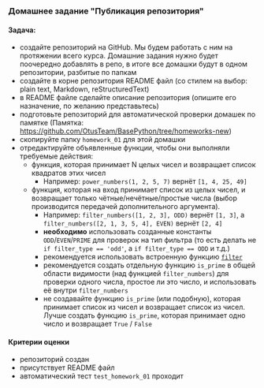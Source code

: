 ### Домашнее задание "Публикация репозитория"

#### Задача:

- создайте репозиторий на GitHub. Мы будем работать с ним на протяжении всего курса.
  Домашние задания нужно будет поочередно добавлять в репо,
  в итоге все домашки будут в одном репозитории, разбитые по папкам
- создайте в корне репозитория README файл
  (со стилем на выбор: plain text, Markdown, reStructuredText)
- в README файле сделайте описание репозитория
  (опишите его назначение, по желанию представьтесь)
- подготовьте репозиторий для автоматической проверки домашек по памятке
  (Памятка: https://github.com/OtusTeam/BasePython/tree/homeworks-new)
- скопируйте папку `homework_01` для этой домашки
- отредактируйте объявленные функции, чтобы они выполняли требуемые действия:
  - функция, которая принимает N целых чисел и возвращает список квадратов этих чисел
    - Например: `power_numbers(1, 2, 5, 7)` вернёт `[1, 4, 25, 49]`
  - функция, которая на вход принимает список из целых чисел, и возвращает только чётные/нечётные/простые числа (выбор производится передачей дополнительного аргумента).
    - Например: `filter_numbers([1, 2, 3], ODD)` вернёт `[1, 3]`, а `filter_numbers([2, 1, 3, 5, 4], EVEN)` вернёт `[2, 4]`
    - **необходимо** использовать созданные константы `ODD`/`EVEN`/`PRIME` для проверок на тип фильтра
      (то есть делать не `if filter_type == 'odd'`, а `if filter_type == ODD` и т.д.)
    - рекомендуется использовать встроенную функцию [`filter`](https://docs.python.org/3/library/functions.html#filter)
    - рекомендуется создать отдельную функцию `is_prime` в общей области видимости
      (над функцией `filter_numbers`) для проверки одного числа, простое ли это число,
      и использовать её внутри `filter_numbers`
    - не создавайте функцию `is_prime` (или подобную), которая принимает список из чисел и возвращает список из чисел.
      Лучше создать функцию `is_prime`, которая принимает одно число и возвращает `True` / `False`

#### Критерии оценки

- репозиторий создан
- присутствует README файл
- автоматический тест `test_homework_01` проходит
